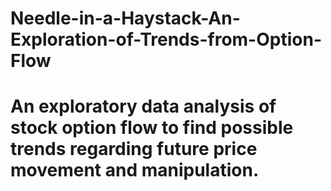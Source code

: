 # Needle-in-a-Haystack-An-Exploration-of-Trends-from-Option-Flow
An exploratory data analysis of stock option flow to find possible trends regarding future price movement and manipulation.
===
